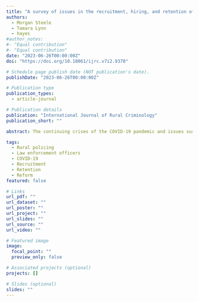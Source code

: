 ```yaml
---
title: "A survey of issues in the recruitment, hiring, and retention of law enforcement officers: Investigating the rural-urban divide"
authors:
  - Morgan Steele
  - Tamara Lynn
  - hayes
#author_notes:
#- "Equal contribution"
#- "Equal contribution"
date: "2023-06-26T00:00:00Z"
doi: "https://doi.org/10.18061/ijrc.v7i2.9370"

# Schedule page publish date (NOT publication's date).
publishDate: "2023-06-26T00:00:00Z"

# Publication type
publication_types:
  - article-journal

# Publication details
publication: "International Journal of Rural Criminology"
publication_short: ""

abstract: The continuing crises of the COVID-19 pandemic and issues surrounding disparate policing practices have illuminated an underlying issue facing law enforcement agencies: how to recruit, hire, and retain qualified officers. Using survey data from over 200 rural and urban agencies across three states, this article explores the various issues agencies have with recruitment and retention, paying particular attention to the apparent differences between agency type and size, as well as the extent of urbanization in the jurisdiction. The implications of and potential policy solutions to these issues are then discussed.

tags:
  - Rural policing
  - Law enforcement officers
  - COVID-19
  - Recruitment
  - Retention
  - Reform
featured: false

# Links
url_pdf: ""
url_dataset: ""
url_poster: ""
url_project: ""
url_slides: ""
url_source: ""
url_video: ""

# Featured image
image:
  focal_point: ""
  preview_only: false

# Associated projects (optional)
projects: []

# Slides (optional)
slides: ""
---
```

